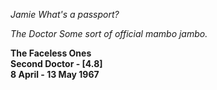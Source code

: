 _Jamie_ _What's a passport?_

_The Doctor_ _Some sort of official mambo jambo._

**The Faceless Ones  
Second Doctor - [4.8]  
8 April - 13 May 1967**